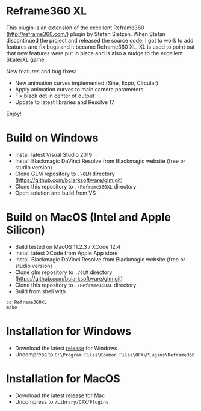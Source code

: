 # Reframe360 XL

This plugin is an extension of the excellent Reframe360 (http://reframe360.com/) plugin by Stefan Sietzen.  When Stefan discontinued the project and released the source code, I got to work to add features and fix bugs and it became Reframe360 XL.  XL is used to point out that new features were put in place and is also a nudge to the excellent SkaterXL game.

New features and bug fixes:
- New animation curves implemented (Sine, Expo, Circular)
- Apply animation curves to main camera parameters
- Fix black dot in center of output
- Update to latest libraries and Resolve 17

Enjoy!

# Build on Windows
* Install latest Visual Studio 2019
* Install Blackmagic DaVinci Resolve from Blackmagic website (free or studio version)
* Clone GLM repository to `.\GLM` directory (https://github.com/bclarksoftware/glm.git)
* Clone this repository to `.\Reframe360XL` directory
* Open solution and build from VS

# Build on MacOS (Intel and Apple Silicon)
* Build tested on MacOS 11.2.3 / XCode 12.4
* Install latest XCode from Apple App store
* Install Blackmagic DaVinci Resolve from Blackmagic website (free or studio version)
* Clone glm repository to `./GLM` directory (https://github.com/bclarksoftware/glm.git)
* Clone this repository to `./Reframe360XL` directory
* Build from shell with
````
cd Reframe360XL
make
````

# Installation for Windows
* Download the latest [release](https://github.com/LRP-sgravel/reframe360XL/releases) for Windows
* Uncompress to `C:\Program Files\Common Files\OFX\Plugins\Reframe360`

# Installation for MacOS
* Download the latest [release](https://github.com/LRP-sgravel/reframe360XL/releases) for Mac
* Uncompress to `/Library/OFX/Plugins`
